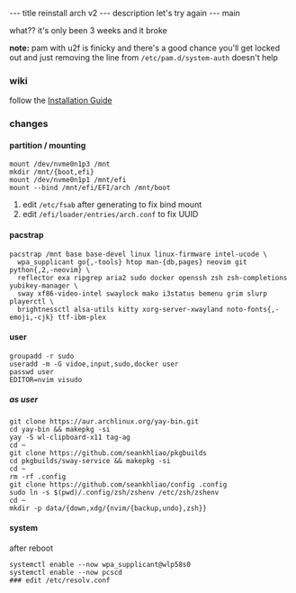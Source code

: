 --- title
reinstall arch v2
--- description
let's try again
--- main


what??
it's only been 3 weeks
and it broke

**note:**
pam with u2f is finicky
and there's a good chance you'll get locked out
and just removing the line from `/etc/pam.d/system-auth` doesn't help

### wiki

follow the [Installation Guide](https://wiki.archlinux.org/index.php/Installation_guide)

### changes

#### partition / mounting

```
mount /dev/nvme0n1p3 /mnt
mkdir /mnt/{boot,efi}
mount /dev/nvme0n1p1 /mnt/efi
mount --bind /mnt/efi/EFI/arch /mnt/boot
```

1. edit `/etc/fsab` after generating to fix bind mount
2. edit `/efi/loader/entries/arch.conf` to fix UUID

#### pacstrap

```
pacstrap /mnt base base-devel linux linux-firmware intel-ucode \
  wpa_supplicant go{,-tools} htop man-{db,pages} neovim git python{,2,-neovim} \
  reflector exa ripgrep aria2 sudo docker openssh zsh zsh-completions yubikey-manager \
  sway xf86-video-intel swaylock mako i3status bemenu grim slurp playerctl \
  brightnessctl alsa-utils kitty xorg-server-xwayland noto-fonts{,-emoji,-cjk} ttf-ibm-plex
```

#### user
```
groupadd -r sudo
useradd -m -G vidoe,input,sudo,docker user
passwd user
EDITOR=nvim visudo
```

##### as user
```
git clone https://aur.archlinux.org/yay-bin.git
cd yay-bin && makepkg -si
yay -S wl-clipboard-x11 tag-ag
cd ~
git clone https://github.com/seankhliao/pkgbuilds
cd pkgbuilds/sway-service && makepkg -si
cd ~
rm -rf .config 
git clone https://github.com/seankhliao/config .config
sudo ln -s $(pwd)/.config/zsh/zshenv /etc/zsh/zshenv
cd ~
mkdir -p data/{down,xdg/{nvim/{backup,undo},zsh}}
```

#### system
after reboot
```
systemctl enable --now wpa_supplicant@wlp58s0
systemctl enable --now pcscd
### edit /etc/resolv.conf
```
